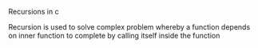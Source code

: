Recursions in c

Recursion is used to solve complex problem whereby a function depends on inner function to complete by calling itself inside the function
